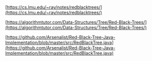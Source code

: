 [https://cs.lmu.edu/~ray/notes/redblacktrees/](https://cs.lmu.edu/~ray/notes/redblacktrees/)

[https://algorithmtutor.com/Data-Structures/Tree/Red-Black-Trees/](https://algorithmtutor.com/Data-Structures/Tree/Red-Black-Trees/)

[https://github.com/Arsenalist/Red-Black-Tree-Java-Implementation/blob/master/src/RedBlackTree.java](https://github.com/Arsenalist/Red-Black-Tree-Java-Implementation/blob/master/src/RedBlackTree.java)
